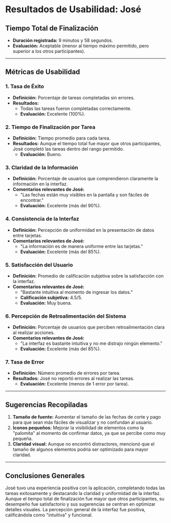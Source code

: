 # Resultados de Usabilidad: José

## Tiempo Total de Finalización
- **Duración registrada:** 9 minutos y 58 segundos.
- **Evaluación:** Aceptable (menor al tiempo máximo permitido, pero superior a los otros participantes).

---

## Métricas de Usabilidad

### 1. Tasa de Éxito
- **Definición:** Porcentaje de tareas completadas sin errores.
- **Resultados:** 
  - Todas las tareas fueron completadas correctamente.
  - **Evaluación:** Excelente (100%).

### 2. Tiempo de Finalización por Tarea
- **Definición:** Tiempo promedio para cada tarea.
- **Resultados:** Aunque el tiempo total fue mayor que otros participantes, José completó las tareas dentro del rango permitido.
  - **Evaluación:** Bueno.

### 3. Claridad de la Información
- **Definición:** Porcentaje de usuarios que comprendieron claramente la información en la interfaz.
- **Comentarios relevantes de José:**
  - "Las fechas están muy visibles en la pantalla y son fáciles de encontrar."
  - **Evaluación:** Excelente (más del 90%).

### 4. Consistencia de la Interfaz
- **Definición:** Percepción de uniformidad en la presentación de datos entre tarjetas.
- **Comentarios relevantes de José:**
  - "La información es de manera uniforme entre las tarjetas."
  - **Evaluación:** Excelente (más del 85%).

### 5. Satisfacción del Usuario
- **Definición:** Promedio de calificación subjetiva sobre la satisfacción con la interfaz.
- **Comentarios relevantes de José:**
  - "Bastante intuitiva al momento de ingresar los datos."
  - **Calificación subjetiva:** 4.5/5.
  - **Evaluación:** Muy buena.

### 6. Percepción de Retroalimentación del Sistema
- **Definición:** Porcentaje de usuarios que perciben retroalimentación clara al realizar acciones.
- **Comentarios relevantes de José:**
  - "La interfaz es bastante intuitiva y no me distrajo ningún elemento."
  - **Evaluación:** Excelente (más del 85%).

### 7. Tasa de Error
- **Definición:** Número promedio de errores por tarea.
- **Resultados:** José no reportó errores al realizar las tareas.
  - **Evaluación:** Excelente (menos de 1 error por tarea).

---

## Sugerencias Recopiladas
1. **Tamaño de fuente:** Aumentar el tamaño de las fechas de corte y pago para que sean más fáciles de visualizar y no confundan al usuario.
2. **Iconos pequeños:** Mejorar la visibilidad de elementos como la "palomita" al momento de confirmar datos, ya que se percibe como muy pequeña.
3. **Claridad visual:** Aunque no encontró distractores, mencionó que el tamaño de algunos elementos podría ser optimizado para mayor claridad.

---

## Conclusiones Generales
José tuvo una experiencia positiva con la aplicación, completando todas las tareas exitosamente y destacando la claridad y uniformidad de la interfaz. Aunque el tiempo total de finalización fue mayor que otros participantes, su desempeño fue satisfactorio y sus sugerencias se centran en optimizar detalles visuales. La percepción general de la interfaz fue positiva, calificándola como "intuitiva" y funcional.

